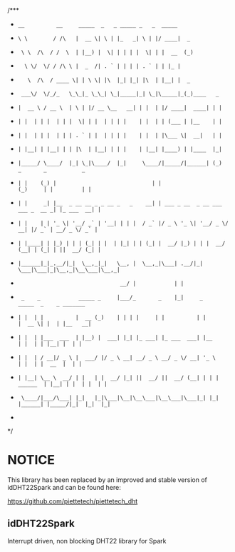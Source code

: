 /***
 *     __          __     _____  _   _ _____ _   _  _____                                              
 *     \ \        / /\   |  __ \| \ | |_   _| \ | |/ ____|  _                                          
 *      \ \  /\  / /  \  | |__) |  \| | | | |  \| | |  __  (_)                                         
 *       \ \/  \/ / /\ \ |  _  /| . ` | | | | . ` | | |_ |                                             
 *        \  /\  / ____ \| | \ \| |\  |_| |_| |\  | |__| |  _                                          
 *      ___\/  \/_/_   \_\_|_ \_\_| \_|_____|_| \_|\_____|_(_)____   _                                 
 *     |  __ \ / __ \  | \ | |/ __ \__   __| | |  | |/ ____|  ____| | |                                
 *     | |  | | |  | | |  \| | |  | | | |    | |  | | (___ | |__    | |                                
 *     | |  | | |  | | | . ` | |  | | | |    | |  | |\___ \|  __|   | |                                
 *     | |__| | |__| | | |\  | |__| | | |    | |__| |____) | |____  |_|                                
 *     |_____/ \____/  |_| \_|\____/  |_|     \____/|_____/|______| (_)      _       _           _     
 *     | |    (_) |                              | |                        (_)     | |         | |    
 *     | |     _| |__  _ __ __ _ _ __ _   _    __| | ___ _ __  _ __ ___  ___ _  __ _| |_ ___  __| |    
 *     | |    | | '_ \| '__/ _` | '__| | | |  / _` |/ _ \ '_ \| '__/ _ \/ __| |/ _` | __/ _ \/ _` |    
 *     | |____| | |_) | | | (_| | |  | |_| | | (_| |  __/ |_) | | |  __/ (__| | (_| | ||  __/ (_| |    
 *     |______|_|_.__/|_|  \__,_|_|   \__, |  \__,_|\___| .__/|_|  \___|\___|_|\__,_|\__\___|\__,_|    
 *                                     __/ |            | |                                            
 *      _    _            _____ _     |___/_       _    |_|     _                _____  _    _ _______ 
 *     | |  | |          |  __ (_)    | | | |     | |          | |              |  __ \| |  | |__   __|
 *     | |  | |___  ___  | |__) |  ___| |_| |_ ___| |_ ___  ___| |__            | |  | | |__| |  | |   
 *     | |  | / __|/ _ \ |  ___/ |/ _ \ __| __/ _ \ __/ _ \/ __| '_ \           | |  | |  __  |  | |   
 *     | |__| \__ \  __/ | |   | |  __/ |_| ||  __/ ||  __/ (__| | | |  ______  | |__| | |  | |  | |   
 *      \____/|___/\___| |_|   |_|\___|\__|\__\___|\__\___|\___|_| |_| |______| |_____/|_|  |_|  |_|   
 *                                                                                            
 */

NOTICE
======

This library has been replaced by an improved and stable version of idDHT22Spark
and can be found here:

https://github.com/piettetech/piettetech_dht




idDHT22Spark
------------

Interrupt driven, non blocking DHT22 library for Spark

